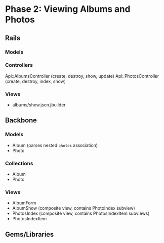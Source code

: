 # Phase 2: Viewing Albums and Photos

## Rails
### Models

### Controllers
Api::AlbumsController (create, destroy, show, update)
Api::PhotosController (create, destroy, index, show)

### Views
* albums/show.json.jbuilder

## Backbone
### Models
* Album (parses nested `photos` association)
* Photo

### Collections
* Album
* Photo

### Views
* AlbumForm
* AlbumShow (composite view, contains PhotoIndex subview)
* PhotosIndex (composite view, contains PhotosIndexItem subviews)
* PhotosIndexItem

## Gems/Libraries

